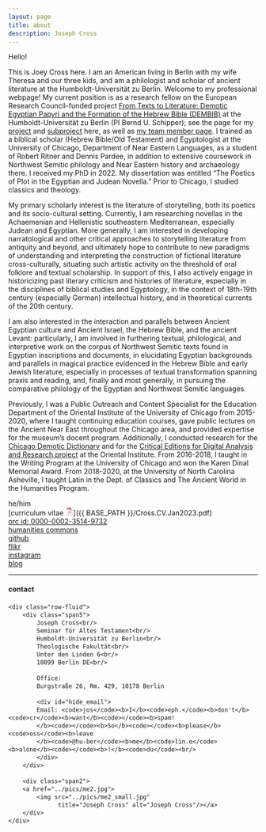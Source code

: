 ```yaml
---
layout: page
title: about
description: Joseph Cross
---
```


Hello!

This is Joey Cross here. I am an American living in Berlin with my wife Theresa and our three kids, and am a philologist and scholar of ancient literature at the Humboldt-Universität zu Berlin. Welcome to my professional webpage! My current position is as a research fellow on the European Research Council-funded project [From Texts to Literature: Demotic Egyptian Papyri and the Formation of the Hebrew Bible (DEMBIB)](https://www.theologie.hu-berlin.de/en/dembib/dembib) at the Humboldt-Universität zu Berlin (PI Bernd U. Schipper); see the page for my [project](https://www.theologie.hu-berlin.de/en/dembib/sub-projects/inventing-history-narrative-compositions-in-demotic-and-biblical-literature) and [subproject](https://www.theologie.hu-berlin.de/en/dembib/sub-projects/inventing-history-narrative-compositions-in-demotic-and-biblical-literature/sub-project-1-2-historiographic-an-narrative-literature-demotic-texts) here, as well as [my team member page](https://www.theologie.hu-berlin.de/en/dembib/research-team/dr-joseph-cross). I trained as a biblical scholar (Hebrew Bible/Old Testament) and Egyptologist at the University of Chicago, Department of Near Eastern Languages, as a student of Robert Ritner and Dennis Pardee, in addition to extensive coursework in Northwest Semitic philology and Near Eastern history and archaeology there. I received my PhD in 2022. My dissertation was entitled “The Poetics of Plot in the Egyptian and Judean Novella.” Prior to Chicago, I studied classics and theology.

My primary scholarly interest is the literature of storytelling, both its poetics and its socio-cultural setting. Currently, I am researching novellas in the Achaemenian and Hellenistic southeastern Mediterranean, especially Judean and Egyptian. More generally, I am interested in developing narratological and other critical approaches to storytelling literature from antiquity and beyond, and ultimately hope to contribute to new paradigms of understanding and interpreting the construction of fictional literature cross-culturally, situating such artistic activity on the threshold of oral folklore and textual scholarship. In support of this, I also actively engage in historicizing past literary criticism and histories of literature, especially in the disciplines of biblical studies and Egyptology, in the context of 18th-19th century (especially German) intellectual history, and in theoretical currents of the 20th century. 

I am also interested in the interaction and parallels between Ancient Egyptian culture and Ancient Israel, the Hebrew Bible, and the ancient Levant: particularly, I am involved in furthering textual, philological, and interpretive work on the corpus of Northwest Semitic texts found in Egyptian inscriptions and documents, in elucidating Egyptian backgrounds and parallels in magical practice evidenced in the Hebrew Bible and early Jewish literature, especially in processes of textual transformation spanning praxis and reading, and, finally and most generally, in pursuing the comparative philology of the Egyptian and Northwest Semitic languages.

Previously, I was a Public Outreach and Content Specialist for the Education Department of the Oriental Institute of the University of Chicago from 2015-2020, where I taught continuing education courses, gave public lectures on the Ancient Near East throughout the Chicago area, and provided expertise for the museum’s docent program. Additionally, I conducted research for the [Chicago Demotic Dictionary](https://oi.uchicago.edu/research/publications/demotic-dictionary-oriental-institute-university-chicago) and for the [Critical Editions for Digital Analysis and Research project](https://voices.uchicago.edu/cedar/) at the Oriental Institute. From 2016-2018, I taught in the Writing Program at the University of Chicago and won the Karen Dinal Memorial Award. From 2018-2020, at the University of North Carolina Asheville, I taught Latin in the Dept. of Classics and The Ancient World in the Humanities Program. 

he/him<br/>
[curriculum vitae ![CV as pdf](icons16/pdf-icon.png)]({{ BASE_PATH }}/Cross.CV.Jan2023.pdf)<br/>
[orc id: 0000-0002-3514-9732](https://orcid.org/0000-0002-3514-9732)<br/>
[humanities commons](https://hcommons.org/members/jjcross/)<br/>
[github](https://github.com/jjcrossjj)<br/>
[flikr](https://www.flickr.com/photos/crossjj/)<br/>
[instagram](https://www.instagram.com/jjjjjjjjcross/)<br/>
[blog](https://jjcrossjj.github.io/blog/) <br/>


---

<div class="container">
<h4><a name="contact"></a>contact</h4>

    <div class="row-fluid">
        <div class="span5">
            Joseph Cross<br/>
            Seminar für Altes Testament<br/>
            Humboldt-Universität zu Berlin<br/>
            Theologische Fakultät<br/>
            Unter den Linden 6<br/>
            10099 Berlin DE<br/>
                        
            Office:
            Burgstraße 26, Rm. 429, 10178 Berlin
     
            <div id="hide_email">
            Email: <code>jos</code><b>I</b><code>eph.</code><b>don't</b><code>cr</code><b>want</b><code></code><b>spam!
            </b><code></code><b>So</b><code></code><b>please</b><code>oss</code><b>leave
            </b><code>@hu-ber</code><b>me</b><code>lin.e</code><b>alone</b><code></code><b>!</b><code>du</code><br/>
            </div>
        </div>

        <div class="span2">
        <a href="../pics/me2.jpg">
            <img src="../pics/me2_small.jpg"
                  title="Joseph Cross" alt="Joseph Cross"/></a>
        </div>
    </div>
</div>
